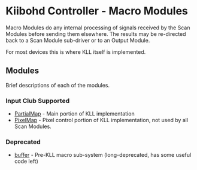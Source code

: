 # Kiibohd Controller - Macro Modules

Macro Modules do any internal processing of signals received by the Scan Modules before sending them elsewhere.
The results may be re-directed back to a Scan Module sub-driver or to an Output Module.

For most devices this is where KLL itself is implemented.


## Modules

Brief descriptions of each of the modules.

### Input Club Supported

* [PartialMap](PartialMap) - Main portion of KLL implementation
* [PixelMap](PixelMap) - Pixel control portion of KLL implementation, not used by all Scan Modules.


### Deprecated

* [buffer](buffer) - Pre-KLL macro sub-system (long-deprecated, has some useful code left)

